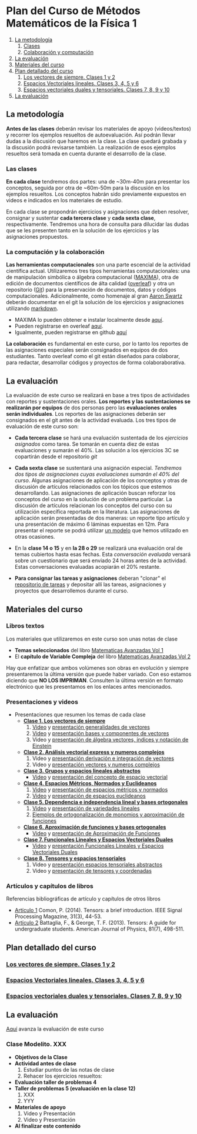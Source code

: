 # Plan del Curso de Métodos Matemáticos de la Física 1
1. [La metodología](#metodologia)
   1. [Clases](#clases)
   2. [Colaboración y computación](#colaboracion)
2. [La evaluación](#evaluacion)
3. [Materiales del curso](#MaterialesCurso) 
4. [Plan detallado del curso](#PlanDetallado)
   1. [Los vectores de siempre. Clases 1 y 2](#Clase1_2)
   2. [Espacios Vectoriales lineales. Clases 3, 4, 5 y 6 ](#Clase3_6)
   3. [Espacios vectoriales duales y tensoriales. Clases 7, 8, 9 y 10](#Clase7_10)
5. [La evaluación](#Evaluacion)


## La metodología 
<a name="metodologia"></a>
**Antes de las clases** deberán revisar los materiales de apoyo (videos/textos) y recorrer los ejemplos resueltos de autoevaluación. Así podrán llevar dudas a la discusión que haremos en la clase. La clase quedará grabada y la discusión podrá revisarse también. La realización de esos ejemplos resueltos será tomada en cuenta durante el desarrollo de la clase.

### Las clases 
<a name="clases"></a>
**En cada clase** tendremos dos partes: una de ~30m-40m para presentar los conceptos, seguida por otra de ~60m-50m para la discusión en los ejemplos resueltos. Los conceptos habrán sido previamente expuestos en videos e indicados en los materiales de estudio.

En cada clase se propondrán ejercicios y asignaciones que deben resolver, consignar y sustentar **cada tercera clase** y **cada sexta clase**, respectivamente.  Tendremos una hora de consulta para dilucidar las dudas que se les presenten tanto en la solución de los ejercicios y las asignaciones propuestos.

### La computación y la colaboración 
<a name="colaboracion"></a>

**Las herramientas computacionales** son una parte escencial de la actividad científica actual. Utilizaremos  tres tipos herramientas computacionales: una de manipulación simbólica o álgebra computacional ([MAXIMA](https://en.wikipedia.org/wiki/Maxima_(software))), otra de edición de documentos científicos de álta calidad ([overleaf](https://en.wikipedia.org/wiki/Overleaf)) y otra un repositorio ([Git](https://en.wikipedia.org/wiki/GitHub)) para la preservación de documentos, datos y códigos computacionales. Adicionalmente, como homenaje al gran [Aaron Swartz](https://en.wikipedia.org/wiki/Aaron_Swartz) deberán documentar en el git la solución de los ejercicios y asignaciones utilizando [markdown](https://en.wikipedia.org/wiki/Markdown). 

+ MAXIMA lo pueden obtener e instalar localmente desde [aquí](http://maxima.sourceforge.net).
+ Pueden registrarse en overleaf [aquí](https://www.overleaf.com/).
+ Igualmente, pueden registrarse en github [aquí](https://github.com/)

**La colaboración** es fundamental en este curso, por lo tanto los reportes de las asignaciones especiales serán consignados en equipos de dos estudiantes. Tanto overleaf como el git están diseñados para colaborar, para redactar, desarrollar códigos y proyectos de forma colaboraborativa.


## La evaluación <a name="evaluacion"></a> 
La evaluación de este curso se realizará en base a tres tipos de actividades con reportes y sustentaciones orales. **Los reportes y las sustentaciones se realizarán por equipos** de dos personas pero las **evaluaciones orales serán individuales**. Los reportes de las asignaciones deberán ser consignados en el git antes de la actividad evaluada. Los tres tipos de evaluación de este curso son:

+ **Cada tercera clase** se hará una evaluación sustentada de los *ejercicios asignados* como tarea.  Se tomarán en cuenta diez de estas evaluaciones y sumarán el 40\%. Las solución a los ejercicios 3C se copartirán desde el repositorio *git*

+ **Cada sexta clase** se sustentará una asignación especial. *Tendremos dos tipos de asignaciones cuyas evaluaciones sumarán el 40% del curso*. Algunas asignaciones de aplicación de los conceptos y otras de discusión de artículos relacionados con los tópicos que estemos desarrollando.  Las asignaciones de aplicación buscan reforzar los conceptos del curso en la solución de un problema particular. La discusión de artículos relacionan los conceptos del curso con su utilización específica reportada en la literatura.  Las asignaciones de aplicación serán presentadas de dos maneras: un reporte tipo artículo y una presentación de máximo 6 láminas expuestas en 12m. Para presentar el reporte se podrá utilizar [un modelo](https://www.overleaf.com/read/hfqvjnjwngnp) que hemos utilizado en otras ocasiones.

+ En la **clase 14 o 15** y en **la 28 o 29** se realizará una evaluación oral de temas cubiertos hasta esas fechas. Esta *conversación evaluada* versará sobre un cuestionario que será enviado 24 horas antes de la actividad. Estas conversaciones evaluadas acopiarán el 20% restante.
+ **Para consignar las tareas y asignaciones** deberan "clonar" el [repositorio de tareas](https://github.com/nunezluis/TareasCursos20B) y depositar allí las tareas, asignaciones y proyectos que desarrollemos durante el curso.

## Materiales del curso<a name="MaterialesCurso"></a>

### Libros textos
Los materiales que utilizaremos en este curso son unas notas de clase
+ **Temas seleccionados** del libro [Matematicas Avanzadas Vol 1](https://github.com/nunezluis/MisCursos/blob/main/MetMat1S20B/Materiales/LibrosArticulos/VolumenUNO.pdf)
+ El **capítulo de Variable Compleja** del libro [Matematicas Avanzadas Vol 2](https://github.com/nunezluis/MisCursos/blob/main/MetMat1S20B/Materiales/LibrosArticulos/VolumenDOS.pdf)

Hay que enfatizar que ambos volúmenes son obras en evolución y siempre presentaremos la última versión que puede haber variado. Con eso estamos diciendo que **NO LOS IMPRIMAN**. Consulten la última versión en formato electrónico que les presentamos en los enlaces antes mencionados.

### Presentaciones y videos
+ Presentaciones que resumen los temas de cada clase
   + [**Clase 1. Los vectores de siempre**](#Clase1_2)
      1. [Video](https://youtu.be/2LhoaImegV4) y [presentación generalidades de vectores](https://github.com/nunezluis/MisCursos/blob/main/MetMat1S20B/Materiales/Presentaciones/1_1Vectores.pdf)
      2. [Video](https://youtu.be/WNMyW9gKutU) y [presentación bases y componentes de vectores](https://github.com/nunezluis/MisCursos/blob/main/MetMat1S20B/Materiales/Presentaciones/1_2BaseCompon.pdf)
      3. Video y [presentación de álgebra vectores, índices y notación de Einstein](https://github.com/nunezluis/MisCursos/blob/main/MetMat1S20B/Materiales/Presentaciones/1_3VectoresIndices.pdf)
   + [**Clase 2. Análisis vectorial express y numeros complejos**](#Clase1_2)
      1. Video y [presentación derivación e integración de vectores](https://github.com/nunezluis/MisCursos/blob/main/MetMat1S20B/Materiales/Presentaciones/1_5DerIntVectores.pdf)
      2. Video y [presentación vectores y numeros complejos](https://github.com/nunezluis/MisCursos/blob/main/MetMat1S20B/Materiales/Presentaciones/1_6VectoresComplejos.pdf)
   + [**Clase 3. Grupos y espacios lineales abstractos**](#Clase3_6)
      + [Video](https://youtu.be/aiv3E_Nofko) y [presentación del concepto de espacio vectorial](https://github.com/nunezluis/MisCursos/blob/main/MetMat1S20B/Materiales/Presentaciones/2_1GruposEspaciosVectoriales.pdf)
   + [**Clase 4. Espacios Métricos, Normados y Euclideanos**](#Clase3_6)
      1. [Video](https://youtu.be/la9Gnhc0uFg) y [presentación de espacios métricos y normados](https://github.com/nunezluis/MisCursos/blob/main/MetMat1S20B/Materiales/Presentaciones/2_2EspaciosMetricos.pdf)
      2. [Video](https://youtu.be/rQ59n-wr9X8) y [presentación de espacios euclideanos](https://github.com/nunezluis/MisCursos/blob/main/MetMat1S20B/Materiales/Presentaciones/2_23EspaciosEuclideanos.pdf)
   + [**Clase 5. Dependencia e independencia líneal y bases ortogonales**](#Clase3_6)
     1. [Video](https://youtu.be/TVwa7wJ0N9I) y [presentación de variedades lineales](https://github.com/nunezluis/MisCursos/blob/main/MetMat1S20B/Materiales/Presentaciones/2_3IndependeLineal.pdf)
     2. [Ejemplos de ortogonalización de monomios y aproximación de funciones](https://htmlpreview.github.io/?https://github.com/nunezluis/MisCursos/blob/main/MetMat1S20B/Materiales/ScriptMetMat1/BasesFuncionales/BasesFuncionales.html)
   + [**Clase 6. Aproximación de funciones y bases ortogonales**](#Clase3_6)
      + [Video](https://youtu.be/3f6HkYM3sQM) y [presentación de Aproximación de Funciones](https://github.com/nunezluis/MisCursos/blob/main/MetMat1S20B/Materiales/Presentaciones/2_4AproximacionFunciones.pdf)
   + [**Clase 7. Funcionales Lineales y Espacios Vectoriales Duales**](#Clase7_10)
      + [Video](https://youtu.be/9u5g5Y5bdJI) y [presentación Funcionales Lineales y Espacios Vectoriales Duales](https://github.com/nunezluis/MisCursos/blob/main/MetMat1S20B/Materiales/Presentaciones/3_1FuncionalesLineales.pdf)
   +  [**Clase 8. Tensores y espacios tensoriales**](#Clase7_10)
      1. Video y [presentación espacios tensoriales abstractos](https://github.com/nunezluis/MisCursos/blob/main/MetMat1S20B/Materiales/Presentaciones/3_2Tensores1Abst.pdf)
      2. Video y [presentación de tensores y coordenadas](https://github.com/nunezluis/MisCursos/blob/main/MetMat1S20B/Materiales/Presentaciones/3_3Tensores2Cord.pdf)

### Artículos y capítulos de libros   
Referencias bibliográficas de artículo y capítulos de otros libros
   + [Artículo 1](https://github.com/nunezluis/MisCursos/blob/main/MetMat1S20B/Materiales/LibrosArticulos/Comon2014.pdf) Comon, P. (2014). Tensors: a brief introduction. IEEE Signal Processing Magazine, 31(3), 44-53.
   + [Artículo 2](https://github.com/nunezluis/MisCursos/blob/main/MetMat1S20B/Materiales/LibrosArticulos/BattagliaAmerican%20Journal%20of%20Physics2013.pdf) Battaglia, F., & George, T. F. (2013). Tensors: A guide for undergraduate students. American Journal of Physics, 81(7), 498-511.



## Plan detallado del curso <a name="PlanDetallado"></a> 

<a name="Clase1_2"></a>
### [Los vectores de siempre. Clases 1 y 2](https://github.com/nunezluis/MisCursos/blob/main/MetMat1S20B/Clases1_2LosVectoresSiempre.md)

<a name="Clase3_6"></a>
### [Espacios Vectoriales lineales. Clases 3, 4, 5 y 6](https://github.com/nunezluis/MisCursos/blob/main/MetMat1S20B/Clase3_6EspVectorialesLineales.md)

<a name="Clase7_10"></a>
### [Espacios vectoriales duales y tensoriales. Clases 7, 8, 9 y 10](https://github.com/nunezluis/MisCursos/blob/main/MetMat1S20B/Clases7_10VecDualesTensores.md)

## La evaluación<a name="Evaluacion"></a>
[Aquí](https://github.com/nunezluis/MisCursos/blob/main/MetMat1S20B/Evaluacion.md) avanza la evaluación de este curso



### Clase Modelito. XXX  <a name="Clase9"></a>
+ **Objetivos de la Clase** 
+ **Actividad antes de clase** 
   1. Estudiar puntos de las notas de clase
   2. Rehacer los ejercicios resueltos: 
+ **Evaluación taller de problemas 4**    
+ **Taller de problemas 5 (evaluación en la clase 12)**
   1. XXX
   2. YYY 
+ **Materiales de apoyo**
   1. Video y Presentación
   2. Video y Presentación
+ **Al finalizar este contenido**
